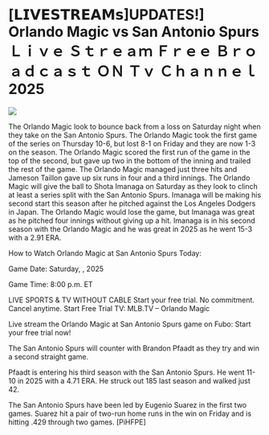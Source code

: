 # [𝗟𝗜𝗩𝗘𝗦𝗧𝗥𝗘𝗔𝗠𝘀]UPDATES!] Orlando Magic vs San Antonio Spurs Ｌｉｖｅ Ｓｔｒｅａｍ Ｆｒｅｅ Ｂｒｏａｄｃａｓｔ ＯＮ Ｔｖ Ｃｈａｎｎｅｌ  2025  
  
  
[![](https://i.imgur.com/qSNzIqt.png)](https://movie.rssnews.media/eUShyHPX.php)  
  
The Orlando Magic look to bounce back from a loss on Saturday night when they take on the San Antonio Spurs. The Orlando Magic took the first game of the series on Thursday 10-6, but lost 8-1 on Friday and they are now 1-3 on the season. The Orlando Magic scored the first run of the game in the top of the second, but gave up two in the bottom of the inning and trailed the rest of the game. The Orlando Magic managed just three hits and Jameson Taillon gave up six runs in four and a third innings. The Orlando Magic will give the ball to Shota Imanaga on Saturday as they look to clinch at least a series split with the San Antonio Spurs. Imanaga will be making his second start this season after he pitched against the Los Angeles Dodgers in Japan. The Orlando Magic would lose the game, but Imanaga was great as he pitched four innings without giving up a hit. Imanaga is in his second season with the Orlando Magic and he was great in 2025 as he went 15-3 with a 2.91 ERA.

How to Watch Orlando Magic at San Antonio Spurs Today:

Game Date: Saturday, , 2025

Game Time: 8:00 p.m. ET

LIVE SPORTS & TV WITHOUT CABLE
Start your free trial. No commitment. Cancel anytime.
Start Free Trial
TV: MLB.TV – Orlando Magic

Live stream the Orlando Magic at San Antonio Spurs game on Fubo: Start your free trial now!

The San Antonio Spurs will counter with Brandon Pfaadt as they try and win a second straight game.

Pfaadt is entering his third season with the San Antonio Spurs. He went 11-10 in 2025 with a 4.71 ERA. He struck out 185 last season and walked just 42.

The San Antonio Spurs have been led by Eugenio Suarez in the first two games. Suarez hit a pair of two-run home runs in the win on Friday and is hitting .429 through two games. [PiHFPE]